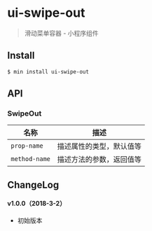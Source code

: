 # ui-swipe-out

> 滑动菜单容器 - 小程序组件

## Install

``` bash
$ min install ui-swipe-out
```


## API

### SwipeOut

| 名称                  | 描述                         |
|----------------------|------------------------------|
|`prop-name`           | 描述属性的类型，默认值等         |
|`method-name`         | 描述方法的参数，返回值等         |

## ChangeLog

#### v1.0.0（2018-3-2）

- 初始版本
